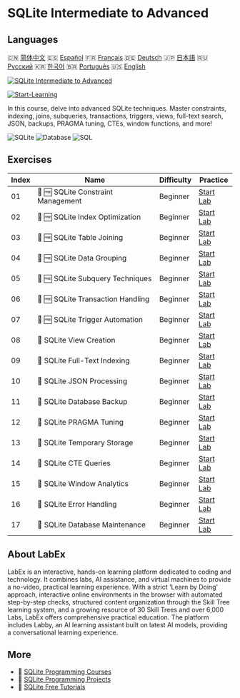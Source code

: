 # SQLite Intermediate to Advanced

## Languages

🇨🇳 [简体中文](README_zh.md) 🇪🇸 [Español](README_es.md) 🇫🇷 [Français](README_fr.md) 🇩🇪 [Deutsch](README_de.md) 🇯🇵 [日本語](README_ja.md) 🇷🇺 [Русский](README_ru.md) 🇰🇷 [한국어](README_ko.md) 🇧🇷 [Português](README_pt.md) 🇺🇸 [English](README.md) 

[![SQLite Intermediate to Advanced](https://cover-creator.labex.io/sqlite-intermediate-to-advanced.png)](https://labex.io/courses/sqlite-intermediate-to-advanced)

[![Start-Learning](https://img.shields.io/badge/Start-Learning-whitesmoke?style=for-the-badge)](https://labex.io/courses/sqlite-intermediate-to-advanced)

In this course, delve into advanced SQLite techniques. Master constraints, indexing, joins, subqueries, transactions, triggers, views, full-text search, JSON, backups, PRAGMA tuning, CTEs, window functions, and more!

![SQLite](https://img.shields.io/badge/SQLite-whitesmoke?style=for-the-badge&logo=sqlite)
![Database](https://img.shields.io/badge/Database-whitesmoke?style=for-the-badge&logo=database)
![SQL](https://img.shields.io/badge/SQL-whitesmoke?style=for-the-badge&logo=sql)


## Exercises

|   Index | Name                               | Difficulty   | Practice                                                                                                      |
|---------|------------------------------------|--------------|---------------------------------------------------------------------------------------------------------------|
|      01 | 📖 🆓 SQLite Constraint Management | Beginner     | <a target='_blank' href='https://labex.io/tutorials/sqlite-sqlite-constraint-management-552545'>Start Lab</a> |
|      02 | 📖 🆓 SQLite Index Optimization    | Beginner     | <a target='_blank' href='https://labex.io/tutorials/sqlite-sqlite-index-optimization-552552'>Start Lab</a>    |
|      03 | 📖 🆓 SQLite Table Joining         | Beginner     | <a target='_blank' href='https://labex.io/tutorials/sqlite-sqlite-table-joining-552556'>Start Lab</a>         |
|      04 | 📖 🆓 SQLite Data Grouping         | Beginner     | <a target='_blank' href='https://labex.io/tutorials/sqlite-sqlite-data-grouping-552547'>Start Lab</a>         |
|      05 | 📖 🆓 SQLite Subquery Techniques   | Beginner     | <a target='_blank' href='https://labex.io/tutorials/sqlite-sqlite-subquery-techniques-552555'>Start Lab</a>   |
|      06 | 📖 🆓 SQLite Transaction Handling  | Beginner     | <a target='_blank' href='https://labex.io/tutorials/sqlite-sqlite-transaction-handling-552558'>Start Lab</a>  |
|      07 | 📖 🆓 SQLite Trigger Automation    | Beginner     | <a target='_blank' href='https://labex.io/tutorials/sqlite-sqlite-trigger-automation-552559'>Start Lab</a>    |
|      08 | 📖  SQLite View Creation           | Beginner     | <a target='_blank' href='https://labex.io/tutorials/sqlite-sqlite-view-creation-552560'>Start Lab</a>         |
|      09 | 📖  SQLite Full-Text Indexing      | Beginner     | <a target='_blank' href='https://labex.io/tutorials/sqlite-sqlite-full-text-indexing-552551'>Start Lab</a>    |
|      10 | 📖  SQLite JSON Processing         | Beginner     | <a target='_blank' href='https://labex.io/tutorials/sqlite-sqlite-json-processing-552553'>Start Lab</a>       |
|      11 | 📖  SQLite Database Backup         | Beginner     | <a target='_blank' href='https://labex.io/tutorials/sqlite-sqlite-database-backup-552548'>Start Lab</a>       |
|      12 | 📖  SQLite PRAGMA Tuning           | Beginner     | <a target='_blank' href='https://labex.io/tutorials/sqlite-sqlite-pragma-tuning-552554'>Start Lab</a>         |
|      13 | 📖  SQLite Temporary Storage       | Beginner     | <a target='_blank' href='https://labex.io/tutorials/sqlite-sqlite-temporary-storage-552557'>Start Lab</a>     |
|      14 | 📖  SQLite CTE Queries             | Beginner     | <a target='_blank' href='https://labex.io/tutorials/sqlite-sqlite-cte-queries-552546'>Start Lab</a>           |
|      15 | 📖  SQLite Window Analytics        | Beginner     | <a target='_blank' href='https://labex.io/tutorials/sqlite-sqlite-window-analytics-552561'>Start Lab</a>      |
|      16 | 📖  SQLite Error Handling          | Beginner     | <a target='_blank' href='https://labex.io/tutorials/sqlite-sqlite-error-handling-552550'>Start Lab</a>        |
|      17 | 📖  SQLite Database Maintenance    | Beginner     | <a target='_blank' href='https://labex.io/tutorials/sqlite-sqlite-database-maintenance-552549'>Start Lab</a>  |

## About LabEx

LabEx is an interactive, hands-on learning platform dedicated to coding and technology. It combines labs, AI assistance, and virtual machines to provide a no-video, practical learning experience. With a strict 'Learn by Doing' approach, interactive online environments in the browser with automated step-by-step checks, structured content organization through the Skill Tree learning system, and a growing resource of 30 Skill Trees and over 6,000 Labs, LabEx offers comprehensive practical education. The platform includes Labby, an AI learning assistant built on latest AI models, providing a conversational learning experience.

## More

- 🔗 [SQLite Programming Courses](https://github.com/labex-labs/awesome-programming-courses)
- 🔗 [SQLite Programming Projects](https://github.com/labex-labs/awesome-programming-projects)
- 🔗 [SQLite Free Tutorials](https://github.com/labex-labs/sqlite-free-tutorials)

